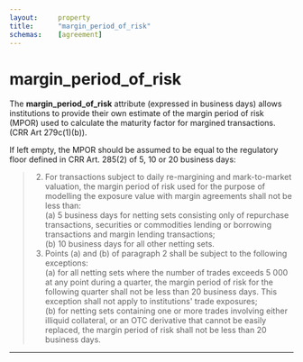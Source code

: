 ```yaml
---
layout:		property
title:		"margin_period_of_risk"
schemas:	[agreement]
---
```


# margin_period_of_risk

The **margin_period_of_risk** attribute (expressed in business days) allows institutions to provide their own estimate of the margin period of risk (MPOR) used to calculate the maturity factor for margined transactions. (CRR Art 279c(1)(b)). 

If left empty, the MPOR should be assumed to be equal to the regulatory floor defined in CRR Art. 285(2) of 5, 10 or 20 business days:
> 2. For transactions subject to daily re-margining and mark-to-market valuation, the margin period of risk used for the purpose of modelling the exposure value with margin agreements shall not be less than:  
> (a) 5 business days for netting sets consisting only of repurchase transactions, securities or commodities lending or borrowing transactions and margin lending transactions;  
> (b) 10 business days for all other netting sets.  
> 3. Points (a) and (b) of paragraph 2 shall be subject to the following exceptions:  
> (a) for all netting sets where the number of trades exceeds 5 000 at any point during a quarter, the margin period of risk for the following quarter shall not be less than 20 business days. This exception shall not apply to institutions' trade exposures;  
> (b) for netting sets containing one or more trades involving either illiquid collateral, or an OTC derivative that cannot be easily replaced, the margin period of risk shall not be less than 20 business days.  


---
[CRE52]: https://www.bis.org/basel_framework/chapter/CRE/52.htm?tldate=20201231&inforce=20220101
